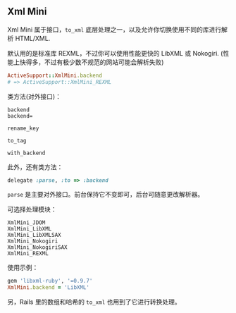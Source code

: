 ## Xml Mini

Xml Mini 属于接口，`to_xml` 底层处理之一，以及允许你切换使用不同的库进行解析 HTML/XML.

默认用的是标准库 REXML，不过你可以使用性能更快的 LibXML 或 Nokogiri. (性能上快得多，不过有极少数不规范的网站可能会解析失败)

```ruby
ActiveSupport::XmlMini.backend
# => ActiveSupport::XmlMini_REXML
```

类方法(对外接口)：

```
backend
backend=

rename_key

to_tag

with_backend
```

此外，还有类方法：

```ruby
delegate :parse, :to => :backend
```

`parse` 是主要对外接口。前台保持它不变即可，后台可随意更改解析器。

可选择处理模块：

```
XmlMini_JDOM
XmlMini_LibXML
XmlMini_LibXMLSAX
XmlMini_Nokogiri
XmlMini_NokogiriSAX
XmlMini_REXML
```

使用示例：

```ruby
gem 'libxml-ruby', '=0.9.7'
XmlMini.backend = 'LibXML'
```

另，Rails 里的数组和哈希的 `to_xml` 也用到了它进行转换处理。

